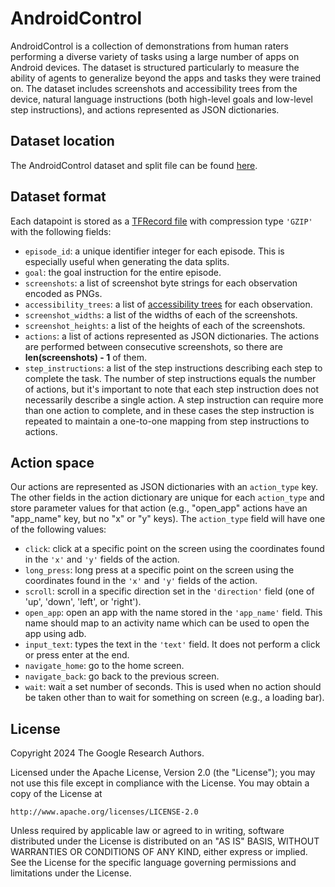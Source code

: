 # AndroidControl

AndroidControl is a collection of demonstrations from human raters performing a
diverse variety of tasks using a large number of apps on Android devices. The
dataset is structured particularly to measure the ability of agents to
generalize beyond the apps and tasks they were trained on. The dataset includes
screenshots and accessibility trees from the device, natural language instructions (both high-level
goals and low-level step instructions), and actions represented as JSON dictionaries.

## Dataset location

The AndroidControl dataset and split file can be found [here](https://console.cloud.google.com/storage/browser/gresearch/android_control).

## Dataset format

Each datapoint is stored as a
[TFRecord file](https://www.tensorflow.org/tutorials/load_data/tfrecord#reading_a_tfrecord_file_2)
with compression type `'GZIP'` with the following fields:

*   `episode_id`: a unique identifier integer for each episode. This is especially useful when generating the data splits.
*   `goal`: the goal instruction for the entire episode.
*   `screenshots`: a list of screenshot byte strings for each observation encoded as PNGs.
*   `accessibility_trees`: a list of [accessibility trees](https://github.com/google-deepmind/android_env/blob/main/android_env/proto/a11y/android_accessibility_forest.proto) for each observation.
*   `screenshot_widths`: a list of the widths of each of the screenshots.
*   `screenshot_heights`: a list of the heights of each of the screenshots.
*   `actions`: a list of actions represented as JSON dictionaries. The actions are performed between consecutive screenshots, so there are **len(screenshots) - 1** of them.
*   `step_instructions`: a list of the step instructions describing each step to complete the task. The number of step instructions equals the number of actions, but it's important to note that each step instruction does not necessarily describe a single action. A step instruction can require more than one action to complete, and in these cases the step instruction is repeated to maintain a one-to-one mapping from step instructions to actions.

## Action space

Our actions are represented as JSON dictionaries with an `action_type` key. The other fields in the action dictionary are unique for each `action_type` and  store parameter values for that action (e.g., "open_app" actions have an "app_name" key, but no "x" or "y" keys). The `action_type` field will have one of the following values:

* `click`: click at a specific point on the screen using the coordinates found in the `'x'` and `'y'` fields of the action.
* `long_press`: long press at a specific point on the screen using the coordinates found in the `'x'` and `'y'` fields of the action.
* `scroll`: scroll in a specific direction set in the `'direction'` field (one of 'up', 'down', 'left', or 'right').
* `open_app`: open an app with the name stored in the `'app_name'` field. This name should map to an activity name which can be used to open the app using adb.
* `input_text`: types the text in the `'text'` field. It does not perform a click or press enter at the end.
* `navigate_home`: go to the home screen.
* `navigate_back`: go back to the previous screen.
* `wait`: wait a set number of seconds. This is used when no action should be taken other than to wait for something on screen (e.g., a loading bar).

## License

Copyright 2024 The Google Research Authors.

Licensed under the Apache License, Version 2.0 (the "License");
you may not use this file except in compliance with the License.
You may obtain a copy of the License at

    http://www.apache.org/licenses/LICENSE-2.0

Unless required by applicable law or agreed to in writing, software
distributed under the License is distributed on an "AS IS" BASIS,
WITHOUT WARRANTIES OR CONDITIONS OF ANY KIND, either express or implied.
See the License for the specific language governing permissions and
limitations under the License.
